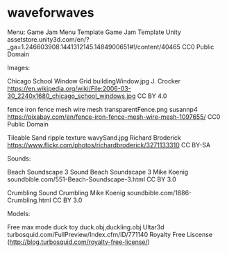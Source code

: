 # waveforwaves

Menu:
Game Jam Menu Template
Game Jam Template
Unity
assetstore.unity3d.com/en/?_ga=1.246603908.1441312145.1484900651#!/content/40465
CC0 Public Domain

Images:

Chicago School Window Grid
buildingWindow.jpg
J. Crocker
https://en.wikipedia.org/wiki/File:2006-03-30_2240x1680_chicago_school_windows.jpg
CC BY 4.0


fence iron fence mesh wire mesh
transparentFence.png
susannp4
https://pixabay.com/en/fence-iron-fence-mesh-wire-mesh-1097655/
CC0 Public Domain


Tileable Sand ripple texture
wavySand.jpg
Richard Broderick
https://www.flickr.com/photos/richardbroderick/3271133310
CC BY-SA

Sounds:

Beach Soundscape 3 Sound
Beach Soundscape 3
Mike Koenig
soundbible.com/551-Beach-Soundscape-3.html
CC BY 3.0


Crumbling Sound
Crumbling
Mike Koenig
soundbible.com/1886-Crumbling.html
CC BY 3.0

Models:

Free max mode duck toy
duck.obj,duckling.obj
Ultar3d
turbosquid.com/FullPreview/Index.cfm/ID/771140
Royalty Free Liscense (http://blog.turbosquid.com/royalty-free-license/)

